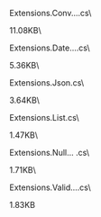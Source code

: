 Extensions.Conv....cs\
11.08KB\
Extensions.Date....cs\
5.36KB\
Extensions.Json.cs\
3.64KB\
Extensions.List.cs\
1.47KB\
Extensions.Null... .cs\
1.71KB\
Extensions.Valid....cs\
1.83KB

